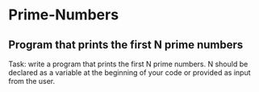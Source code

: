 # Prime-Numbers
## Program that prints the first N prime numbers
Task: write a program that prints the first N prime numbers.
N should be declared as a variable at the beginning of your code or provided as input from the user.

